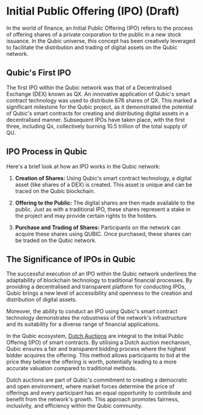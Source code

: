 # Initial Public Offering (IPO) (Draft)

In the world of finance, an Initial Public Offering (IPO) refers to the process of offering shares of a private corporation to the public in a new stock issuance. In the Qubic universe, this concept has been creatively leveraged to facilitate the distribution and trading of digital assets on the Qubic network. 

## Qubic's First IPO

The first IPO within the Qubic network was that of a Decentralised Exchange (DEX) known as QX. An innovative application of Qubic's smart contract technology was used to distribute 676 shares of QX. This marked a significant milestone for the Qubic project, as it demonstrated the potential of Qubic's smart contracts for creating and distributing digital assets in a decentralised manner. Subsequent IPOs have taken place, with the first three, including Qx, collectively burning 10.5 trillion of the total supply of QU.

## IPO Process in Qubic

Here's a brief look at how an IPO works in the Qubic network:

1. **Creation of Shares:** Using Qubic's smart contract technology, a digital asset (like shares of a DEX) is created. This asset is unique and can be traced on the Qubic blockchain.

2. **Offering to the Public:** The digital shares are then made available to the public. Just as with a traditional IPO, these shares represent a stake in the project and may provide certain rights to the holders.

3. **Purchase and Trading of Shares:** Participants on the network can acquire these shares using QUBIC. Once purchased, these shares can be traded on the Qubic network.

## The Significance of IPOs in Qubic

The successful execution of an IPO within the Qubic network underlines the adaptability of blockchain technology to traditional financial processes. By providing a decentralised and transparent platform for conducting IPOs, Qubic brings a new level of accessibility and openness to the creation and distribution of digital assets.

Moreover, the ability to conduct an IPO using Qubic's smart contract technology demonstrates the robustness of the network's infrastructure and its suitability for a diverse range of financial applications.

In the Qubic ecosystem, [Dutch Auctions](/learn/dutch-auction) are integral to the Initial Public Offering (IPO) of smart contracts. By utilising a Dutch auction mechanism, Qubic ensures a fair and transparent bidding process where the highest bidder acquires the offering. This method allows participants to bid at the price they believe the offering is worth, potentially leading to a more accurate valuation compared to traditional methods.

Dutch auctions are part of Qubic's commitment to creating a democratic and open environment, where market forces determine the price of offerings and every participant has an equal opportunity to contribute and benefit from the network's growth. This approach promotes fairness, inclusivity, and efficiency within the Qubic community.
